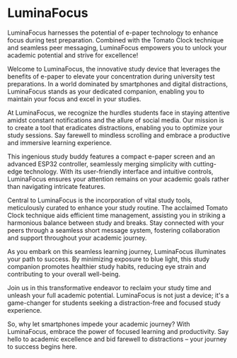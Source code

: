# LuminaFocus
LuminaFocus harnesses the potential of e-paper technology to enhance focus during test preparation. Combined with the Tomato Clock technique and seamless peer messaging, LuminaFocus empowers you to unlock your academic potential and strive for excellence!

Welcome to LuminaFocus, the innovative study device that leverages the benefits of e-paper to elevate your concentration during university test preparations. In a world dominated by smartphones and digital distractions, LuminaFocus stands as your dedicated companion, enabling you to maintain your focus and excel in your studies.

At LuminaFocus, we recognize the hurdles students face in staying attentive amidst constant notifications and the allure of social media. Our mission is to create a tool that eradicates distractions, enabling you to optimize your study sessions. Say farewell to mindless scrolling and embrace a productive and immersive learning experience.

This ingenious study buddy features a compact e-paper screen and an advanced ESP32 controller, seamlessly merging simplicity with cutting-edge technology. With its user-friendly interface and intuitive controls, LuminaFocus ensures your attention remains on your academic goals rather than navigating intricate features.

Central to LuminaFocus is the incorporation of vital study tools, meticulously curated to enhance your study routine. The acclaimed Tomato Clock technique aids efficient time management, assisting you in striking a harmonious balance between study and breaks. Stay connected with your peers through a seamless short message system, fostering collaboration and support throughout your academic journey.

As you embark on this seamless learning journey, LuminaFocus illuminates your path to success. By minimizing exposure to blue light, this study companion promotes healthier study habits, reducing eye strain and contributing to your overall well-being.

Join us in this transformative endeavor to reclaim your study time and unleash your full academic potential. LuminaFocus is not just a device; it's a game-changer for students seeking a distraction-free and focused study experience.

So, why let smartphones impede your academic journey? With LuminaFocus, embrace the power of focused learning and productivity. Say hello to academic excellence and bid farewell to distractions – your journey to success begins here.
